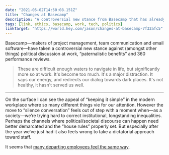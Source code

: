 ```yaml
---
date: "2021-05-02T14:50:08.151Z"
title: "Changes at Basecamp"
description: "A controversial new stance from Basecamp that has already led to many employees leaving"
tags: [link, ethics, basecamp, work, tech, politics]
linkTarget: "https://world.hey.com/jason/changes-at-basecamp-7f32afc5"
---
```

Basecamp—makers of project management, team communication and email software—have taken a controversial new stance against (amongst other things) political discussion at work, “paternalistic benefits” and 360 performance reviews.

> These are difficult enough waters to navigate in life, but significantly more so at work. It's become too much. It's a major distraction. It saps our energy, and redirects our dialog towards dark places. It's not healthy, it hasn't served us well.
---

On the surface I can see the appeal of “keeping it simple” in the modern workplace where so many different things vie for our attention. However the move to “silence conversation” feels out of step with a moment when—as a society—we’re trying hard to correct institutional, longstanding inequalities. Perhaps the channels where political/societal discourse can happen need better demarcated and the “house rules” properly set. But especially after the year we’ve just had it also feels wrong to take a dictatorial approach toward staff.

It seems that [many departing employees feel the same way](https://techcrunch.com/2021/04/30/basecamp-employees-quit-ceo-letter/). 
